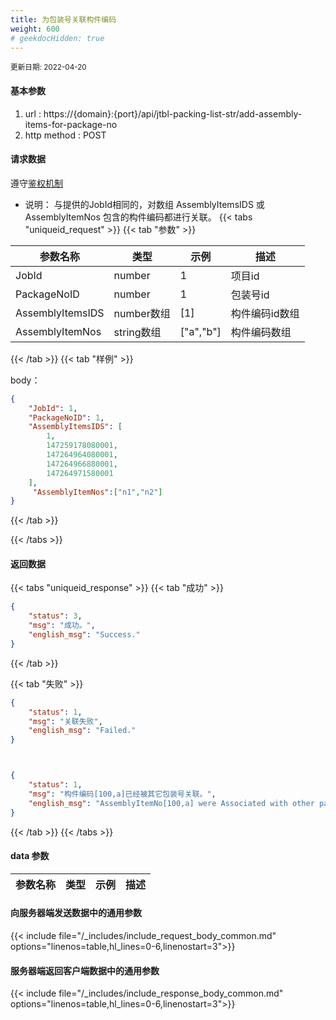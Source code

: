 ```yaml
---
title: 为包装号关联构件编码
weight: 600
# geekdocHidden: true
---
```


<small>更新日期: 2022-04-20</small>

#### 基本参数
1. url : https://{domain}:{port}/api/jtbl-packing-list-str/add-assembly-items-for-package-no
2. http method : POST

#### 请求数据
遵守[鉴权机制](/auth/)
- 说明： 与提供的JobId相同的，对数组 AssemblyItemsIDS 或 AssemblyItemNos 包含的构件编码都进行关联。
{{< tabs "uniqueid_request" >}}
{{< tab "参数" >}} 

|  参数名称   |  类型 |  示例 |  描述 |
|  ----  | ----  | ----  | ----  |
|  JobId  | number  | 1  | 项目id |
|  PackageNoID  | number  | 1  | 包装号id|
|  AssemblyItemsIDS  | number数组  | [1]  | 构件编码id数组|
|  AssemblyItemNos  | string数组  | ["a","b"]  | 构件编码数组|

{{< /tab >}}
{{< tab "样例" >}}


body： 

```json
{
    "JobId": 1,
    "PackageNoID": 1,
    "AssemblyItemsIDS": [
        1,
        147259178080001,
        147264964080001,
        147264966880001,
        147264971580001
    ],
     "AssemblyItemNos":["n1","n2"]
}
```
{{< /tab >}}

{{< /tabs >}}


#### 返回数据


{{< tabs "uniqueid_response" >}}
{{< tab "成功" >}} 
```json
{
    "status": 3,
    "msg": "成功。",
    "english_msg": "Success."
}
```   
{{< /tab >}}

{{< tab "失败" >}}
```json
{
    "status": 1,
    "msg": "关联失败",
    "english_msg": "Failed."
}



{
    "status": 1,
    "msg": "构件编码[100,a]已经被其它包装号关联。",
    "english_msg": "AssemblyItemNo[100,a] were Associated with other packageNo."
}
```
{{< /tab >}}
{{< /tabs >}}
#### data 参数

|  参数名称   |  类型 |  示例 |  描述 |
|  ----  | ----  | ----  | ----  |


#### 向服务器端发送数据中的通用参数
{{< include file="/_includes/include_request_body_common.md"  options="linenos=table,hl_lines=0-6,linenostart=3">}}

#### 服务器端返回客户端数据中的通用参数

{{< include file="/_includes/include_response_body_common.md"  options="linenos=table,hl_lines=0-6,linenostart=3">}}
